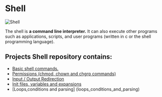 # Shell

![Shell](https://www.linuxtechi.com/wp-content/uploads/2018/08/Functions-Linux-Shell-Script.jpg)

The shell is **a command line interpreter.** It can also execute other programs such as applications, scripts, and user programs (written in c or the shell programming language).

## Projects Shell repository contains:
* [Basic shell commands.](https://github.com/Donaldoo/shell/tree/main/basics)
* [Permissions (chmod, chown and chgrp commands)](https://github.com/Donaldoo/shell/tree/main/permissions)
* [Input / Output Redirection](https://github.com/Donaldoo/shell/tree/main/io_redirections_and_filters)
* [Init files, variables and expansions](https://github.com/Donaldoo/shell/tree/main/init_files_variables_and_expansions)
* [Loops,conditions and parsing] (loops_conditions_and_parsing)
